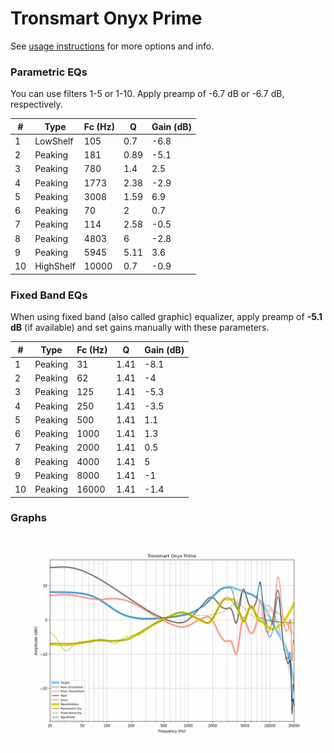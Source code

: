 # Tronsmart Onyx Prime
See [usage instructions](https://github.com/jaakkopasanen/AutoEq#usage) for more options and info.

### Parametric EQs
You can use filters 1-5 or 1-10. Apply preamp of -6.7 dB or -6.7 dB, respectively.

|   # | Type      |   Fc (Hz) |    Q |   Gain (dB) |
|-----|-----------|-----------|------|-------------|
|   1 | LowShelf  |       105 | 0.7  |        -6.8 |
|   2 | Peaking   |       181 | 0.89 |        -5.1 |
|   3 | Peaking   |       780 | 1.4  |         2.5 |
|   4 | Peaking   |      1773 | 2.38 |        -2.9 |
|   5 | Peaking   |      3008 | 1.59 |         6.9 |
|   6 | Peaking   |        70 | 2    |         0.7 |
|   7 | Peaking   |       114 | 2.58 |        -0.5 |
|   8 | Peaking   |      4803 | 6    |        -2.8 |
|   9 | Peaking   |      5945 | 5.11 |         3.6 |
|  10 | HighShelf |     10000 | 0.7  |        -0.9 |

### Fixed Band EQs
When using fixed band (also called graphic) equalizer, apply preamp of **-5.1 dB** (if available) and set gains manually with these parameters.

|   # | Type    |   Fc (Hz) |    Q |   Gain (dB) |
|-----|---------|-----------|------|-------------|
|   1 | Peaking |        31 | 1.41 |        -8.1 |
|   2 | Peaking |        62 | 1.41 |        -4   |
|   3 | Peaking |       125 | 1.41 |        -5.3 |
|   4 | Peaking |       250 | 1.41 |        -3.5 |
|   5 | Peaking |       500 | 1.41 |         1.1 |
|   6 | Peaking |      1000 | 1.41 |         1.3 |
|   7 | Peaking |      2000 | 1.41 |         0.5 |
|   8 | Peaking |      4000 | 1.41 |         5   |
|   9 | Peaking |      8000 | 1.41 |        -1   |
|  10 | Peaking |     16000 | 1.41 |        -1.4 |

### Graphs
![](./Tronsmart%20Onyx%20Prime.png)
